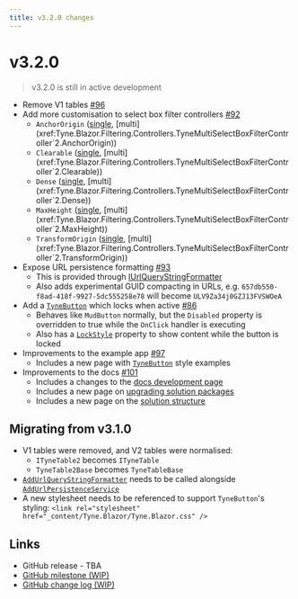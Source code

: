 ```yaml
---
title: v3.2.0 changes
---
```


# v3.2.0
> v3.2.0 is still in active development

- Remove V1 tables [#96](https://github.com/alexnoddings/Tyne/issues/96)
- Add more customisation to select box filter controllers [#92](https://github.com/alexnoddings/Tyne/issues/92)
    - `AnchorOrigin` ([single](xref:Tyne.Blazor.Filtering.Controllers.TyneSingleSelectBoxFilterController`2.AnchorOrigin), [multi](xref:Tyne.Blazor.Filtering.Controllers.TyneMultiSelectBoxFilterController`2.AnchorOrigin))
    - `Clearable` ([single](xref:Tyne.Blazor.Filtering.Controllers.TyneSingleSelectBoxFilterController`2.Clearable), [multi](xref:Tyne.Blazor.Filtering.Controllers.TyneMultiSelectBoxFilterController`2.Clearable))
    - `Dense` ([single](xref:Tyne.Blazor.Filtering.Controllers.TyneSingleSelectBoxFilterController`2.Dense), [multi](xref:Tyne.Blazor.Filtering.Controllers.TyneMultiSelectBoxFilterController`2.Dense))
    - `MaxHeight` ([single](xref:Tyne.Blazor.Filtering.Controllers.TyneSingleSelectBoxFilterController`2.MaxHeight), [multi](xref:Tyne.Blazor.Filtering.Controllers.TyneMultiSelectBoxFilterController`2.MaxHeight))
    - `TransformOrigin` ([single](xref:Tyne.Blazor.Filtering.Controllers.TyneSingleSelectBoxFilterController`2.TransformOrigin), [multi](xref:Tyne.Blazor.Filtering.Controllers.TyneMultiSelectBoxFilterController`2.TransformOrigin))
- Expose URL persistence formatting [#93](https://github.com/alexnoddings/Tyne/issues/93)
    - This is provided through [IUrlQueryStringFormatter](xref:Tyne.Blazor.Persistence.IUrlQueryStringFormatter)
    - Also adds experimental GUID compacting in URLs, e.g. `657db550-f8ad-418f-9927-5dc555258e78` will become `ULV9Za34j0GZJ13FVSWOeA`
- Add a [`TyneButton`](xref:Tyne.Blazor.TyneButton) which locks when active [#86](https://github.com/alexnoddings/Tyne/issues/86)
    - Behaves like `MudButton` normally, but the `Disabled` property is overridden to true while the `OnClick` handler is executing
    - Also has a [`LockStyle`](xref:Tyne.Blazor.TyneButton.LockStyle) property to show content while the button is locked
- Improvements to the example app [#97](https://github.com/alexnoddings/Tyne/issues/97)
    - Includes a new page with [`TyneButton`](/Tyne/demo/examples/components/TyneButton) style examples
- Improvements to the docs [#101](https://github.com/alexnoddings/Tyne/issues/101)
    - Includes a changes to the [docs development page](../dev/docs.md)
    - Includes a new page on [upgrading solution packages](../dev/package-upgrades.md)
    - Includes a new page on the [solution structure](../dev/solution-structure.md)

## Migrating from v3.1.0
- V1 tables were removed, and V2 tables were normalised:
    - `ITyneTable2` becomes `ITyneTable`
    - `TyneTable2Base` becomes `TyneTableBase`
- [`AddUrlQueryStringFormatter`](xref:Tyne.Blazor.Persistence.TyneBuilderPersistenceExtensions.AddUrlQueryStringFormatter) needs to be called alongside [`AddUrlPersistenceService`](xref:Tyne.Blazor.Persistence.TyneBuilderPersistenceExtensions.AddUrlPersistenceService)
- A new stylesheet needs to be referenced to support `TyneButton`'s styling: `<link rel="stylesheet" href="_content/Tyne.Blazor/Tyne.Blazor.css" />`

## Links
- GitHub release - TBA
- [GitHub milestone (WIP)](https://github.com/alexnoddings/Tyne/milestone/11)
- [GitHub change log (WIP)](https://github.com/alexnoddings/Tyne/compare/v3.1.0...dev)
